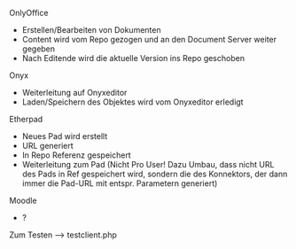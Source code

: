 OnlyOffice
- Erstellen/Bearbeiten von Dokumenten
- Content wird vom Repo gezogen und an den Document Server weiter gegeben
- Nach Editende wird die aktuelle Version ins Repo geschoben

Onyx
- Weiterleitung auf Onyxeditor
- Laden/Speichern des Objektes wird vom Onyxeditor erledigt

Etherpad
- Neues Pad wird erstellt
- URL generiert
- In Repo Referenz gespeichert
- Weiterleitung zum Pad
(Nicht Pro User! Dazu Umbau, dass nicht URL des Pads in Ref gespeichert wird, sondern die des Konnektors, der dann immer die Pad-URL mit entspr. Parametern generiert)

Moodle
- ?


Zum Testen --> testclient.php
